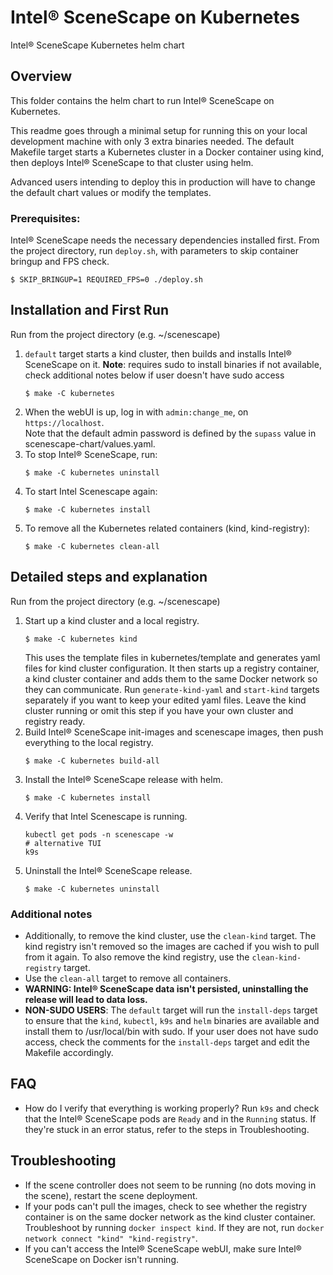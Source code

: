 # Intel® SceneScape on Kubernetes

Intel® SceneScape Kubernetes helm chart

## Overview

This folder contains the helm chart to run Intel® SceneScape on Kubernetes.

This readme goes through a minimal setup for running this on your local development machine with only 3 extra binaries needed. The default Makefile target starts a Kubernetes cluster in a Docker container using kind, then deploys Intel® SceneScape to that cluster using helm.

Advanced users intending to deploy this in production will have to change the default chart values or modify the templates.

### Prerequisites:

Intel® SceneScape needs the necessary dependencies installed first.
From the project directory, run `deploy.sh`, with parameters to skip container bringup and FPS check.
```console
$ SKIP_BRINGUP=1 REQUIRED_FPS=0 ./deploy.sh
```

## Installation and First Run

Run from the project directory (e.g. ~/scenescape)
1. `default` target starts a kind cluster, then builds and installs Intel® SceneScape on it.
**Note**: requires sudo to install binaries if not available, check additional notes below if user doesn't have sudo access
    ```console
    $ make -C kubernetes
    ```
2. When the webUI is up, log in with `admin:change_me`, on `https://localhost`.\
Note that the default admin password is defined by the `supass` value in scenescape-chart/values.yaml.
3. To stop Intel® SceneScape, run:
    ```console
    $ make -C kubernetes uninstall
    ```
4. To start Intel Scenescape again:
    ```console
    $ make -C kubernetes install
    ```
5. To remove all the Kubernetes related containers (kind, kind-registry):
    ```console
    $ make -C kubernetes clean-all
    ```

## Detailed steps and explanation

Run from the project directory (e.g. ~/scenescape)
1. Start up a kind cluster and a local registry.
    ```console
    $ make -C kubernetes kind
    ```
    This uses the template files in kubernetes/template and generates yaml files for kind cluster configuration. It then starts up a registry container, a kind cluster container and adds them to the same Docker network so they can communicate. Run `generate-kind-yaml` and `start-kind` targets separately if you want to keep your edited yaml files.
    Leave the kind cluster running or omit this step if you have your own cluster and registry ready.
2. Build Intel® SceneScape init-images and scenescape images, then push everything to the local registry.
    ```console
    $ make -C kubernetes build-all
    ```
3. Install the Intel® SceneScape release with helm.
    ```console
    $ make -C kubernetes install
    ```
11. Verify that Intel Scenescape is running.
    ```console
    kubectl get pods -n scenescape -w
    # alternative TUI
    k9s
    ```
12. Uninstall the Intel® SceneScape release.
    ```console
    $ make -C kubernetes uninstall
    ```

### Additional notes

* Additionally, to remove the kind cluster, use the `clean-kind` target. The kind registry isn't removed so the images are cached if you wish to pull from it again. To also remove the kind registry, use the `clean-kind-registry` target.
* Use the `clean-all` target to remove all containers.
* **WARNING: Intel® SceneScape data isn't persisted, uninstalling the release will lead to data loss.**
* **NON-SUDO USERS**: The `default` target will run the `install-deps` target to ensure that the `kind`, `kubectl`, `k9s` and `helm` binaries are available and install them to /usr/local/bin with sudo. If your user does not have sudo access, check the comments for the `install-deps` target and edit the Makefile accordingly.

## FAQ

* How do I verify that everything is working properly?
Run `k9s` and check that the Intel® SceneScape pods are `Ready` and in the `Running` status. If they're stuck in an error status, refer to the steps in Troubleshooting.

## Troubleshooting

* If the scene controller does not seem to be running (no dots moving in the scene), restart the scene deployment.
* If your pods can't pull the images, check to see whether the registry container is on the same docker network as the kind cluster container.
Troubleshoot by running `docker inspect kind`. If they are not, run `docker network connect "kind" "kind-registry"`.
* If you can't access the Intel® SceneScape webUI, make sure Intel® SceneScape on Docker isn't running.
